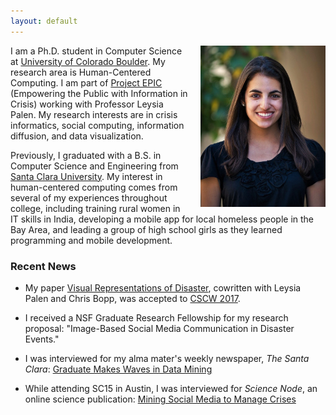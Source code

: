 ```yaml
---
layout: default
---
```


<!-- ![headshot](/assets/me.jpg) -->
<img src="/assets/me.jpg" alt="headshot" style="width: 200px; margin-left: 20px;" align="right"/>


I am a Ph.D. student in Computer Science at [University of Colorado Boulder](http://colorado.edu). My research area is Human-Centered Computing. I am part of [Project EPIC](http://epic.cs.colorado.edu/) (Empowering the Public with Information in Crisis) working with Professor Leysia Palen. My research interests are in crisis informatics, social computing, information diffusion, and data visualization.

Previously, I graduated with a B.S. in Computer Science and Engineering from [Santa Clara University](http://scu.edu). My interest in human-centered computing comes from several of my experiences throughout college, including training rural women in IT skills in India, developing a mobile app for local homeless people in the Bay Area, and leading a group of high school girls as they learned programming and mobile development.  




### Recent News
* My paper [Visual Representations of Disaster](/assets/files/cscwp206-bicaA.pdf), cowritten with Leysia Palen and Chris Bopp, was accepted to [CSCW 2017](https://cscw.acm.org/2017/).

* I received a NSF Graduate Research Fellowship for my research proposal: "Image-Based Social Media Communication in Disaster Events."

* I was interviewed for my alma mater's weekly newspaper, *The Santa Clara*: [Graduate Makes Waves in Data Mining](http://thesantaclara.org/graduate-makes-waves-in-data-mining/)

* While attending SC15 in Austin, I was interviewed for *Science Node*, an online science publication: [Mining Social Media to Manage Crises](https://sciencenode.org/feature/mining-social-media-to-manage-crises.php)
